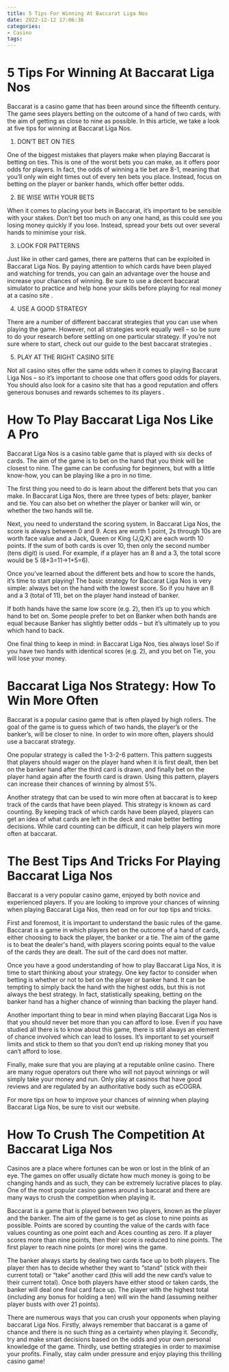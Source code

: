 ```yaml
---
title: 5 Tips For Winning At Baccarat Liga Nos 
date: 2022-12-12 17:06:36
categories:
- Casino
tags:
---
```



#  5 Tips For Winning At Baccarat Liga Nos 

Baccarat is a casino game that has been around since the fifteenth century. The game sees players betting on the outcome of a hand of two cards, with the aim of getting as close to nine as possible. In this article, we take a look at five tips for winning at Baccarat Liga Nos.

1. DON’T BET ON TIES

One of the biggest mistakes that players make when playing Baccarat is betting on ties. This is one of the worst bets you can make, as it offers poor odds for players. In fact, the odds of winning a tie bet are 8-1, meaning that you’ll only win eight times out of every ten bets you place. Instead, focus on betting on the player or banker hands, which offer better odds.

2. BE WISE WITH YOUR BETS

When it comes to placing your bets in Baccarat, it’s important to be sensible with your stakes. Don’t bet too much on any one hand, as this could see you losing money quickly if you lose. Instead, spread your bets out over several hands to minimise your risk.

3. LOOK FOR PATTERNS

Just like in other card games, there are patterns that can be exploited in Baccarat Liga Nos. By paying attention to which cards have been played and watching for trends, you can gain an advantage over the house and increase your chances of winning. Be sure to use a decent baccarat simulator to practice and help hone your skills before playing for real money at a casino site .

4. USE A GOOD STRATEGY

There are a number of different baccarat strategies that you can use when playing the game. However, not all strategies work equally well – so be sure to do your research before settling on one particular strategy. If you’re not sure where to start, check out our guide to the best baccarat strategies .

5. PLAY AT THE RIGHT CASINO SITE

Not all casino sites offer the same odds when it comes to playing Baccarat Liga Nos – so it’s important to choose one that offers good odds for players. You should also look for a casino site that has a good reputation and offers generous bonuses and rewards schemes to its players .

#  How To Play Baccarat Liga Nos Like A Pro 

Baccarat Liga Nos is a casino table game that is played with six decks of cards. The aim of the game is to bet on the hand that you think will be closest to nine. The game can be confusing for beginners, but with a little know-how, you can be playing like a pro in no time.

The first thing you need to do is learn about the different bets that you can make. In Baccarat Liga Nos, there are three types of bets: player, banker and tie. You can also bet on whether the player or banker will win, or whether the two hands will tie.

Next, you need to understand the scoring system. In Baccarat Liga Nos, the score is always between 0 and 9. Aces are worth 1 point, 2s through 10s are worth face value and a Jack, Queen or King (J,Q,K) are each worth 10 points. If the sum of both cards is over 10, then only the second number (tens digit) is used. For example, if a player has an 8 and a 3, the total score would be 5 (8+3=11->1+5=6).

Once you’ve learned about the different bets and how to score the hands, it’s time to start playing! The basic strategy for Baccarat Liga Nos is very simple: always bet on the hand with the lowest score. So if you have an 8 and a 3 (total of 11), bet on the player hand instead of banker.

If both hands have the same low score (e.g. 2), then it’s up to you which hand to bet on. Some people prefer to bet on Banker when both hands are equal because Banker has slightly better odds – but it’s ultimately up to you which hand to back.

One final thing to keep in mind: in Baccarat Liga Nos, ties always lose! So if you have two hands with identical scores (e.g. 2), and you bet on Tie, you will lose your money.

#  Baccarat Liga Nos Strategy: How To Win More Often 

Baccarat is a popular casino game that is often played by high rollers. The goal of the game is to guess which of two hands, the player’s or the banker’s, will be closer to nine. In order to win more often, players should use a baccarat strategy.

One popular strategy is called the 1-3-2-6 pattern. This pattern suggests that players should wager on the player hand when it is first dealt, then bet on the banker hand after the third card is drawn, and finally bet on the player hand again after the fourth card is drawn. Using this pattern, players can increase their chances of winning by almost 5%.

Another strategy that can be used to win more often at baccarat is to keep track of the cards that have been played. This strategy is known as card counting. By keeping track of which cards have been played, players can get an idea of what cards are left in the deck and make better betting decisions. While card counting can be difficult, it can help players win more often at baccarat.

#  The Best Tips And Tricks For Playing Baccarat Liga Nos 

Baccarat is a very popular casino game, enjoyed by both novice and experienced players. If you are looking to improve your chances of winning when playing Baccarat Liga Nos, then read on for our top tips and tricks.

First and foremost, it is important to understand the basic rules of the game. Baccarat is a game in which players bet on the outcome of a hand of cards, either choosing to back the player, the banker or a tie. The aim of the game is to beat the dealer's hand, with players scoring points equal to the value of the cards they are dealt. The suit of the card does not matter.

Once you have a good understanding of how to play Baccarat Liga Nos, it is time to start thinking about your strategy. One key factor to consider when betting is whether or not to bet on the player or banker hand. It can be tempting to simply back the hand with the highest odds, but this is not always the best strategy. In fact, statistically speaking, betting on the banker hand has a higher chance of winning than backing the player hand.

Another important thing to bear in mind when playing Baccarat Liga Nos is that you should never bet more than you can afford to lose. Even if you have studied all there is to know about this game, there is still always an element of chance involved which can lead to losses. It’s important to set yourself limits and stick to them so that you don’t end up risking money that you can’t afford to lose.

Finally, make sure that you are playing at a reputable online casino. There are many rogue operators out there who will not payout winnings or will simply take your money and run. Only play at casinos that have good reviews and are regulated by an authoritative body such as eCOGRA.

For more tips on how to improve your chances of winning when playing Baccarat Liga Nos, be sure to visit our website.

#  How To Crush The Competition At Baccarat Liga Nos

Casinos are a place where fortunes can be won or lost in the blink of an eye. The games on offer usually dictate how much money is going to be changing hands and as such, they can be extremely lucrative places to play. One of the most popular casino games around is baccarat and there are many ways to crush the competition when playing it.

Baccarat is a game that is played between two players, known as the player and the banker. The aim of the game is to get as close to nine points as possible. Points are scored by counting the value of the cards with face values counting as one point each and Aces counting as zero. If a player scores more than nine points, then their score is reduced to nine points. The first player to reach nine points (or more) wins the game.

The banker always starts by dealing two cards face up to both players. The player then has to decide whether they want to “stand” (stick with their current total) or “take” another card (this will add the new card’s value to their current total). Once both players have either stood or taken cards, the banker will deal one final card face up. The player with the highest total (including any bonus for holding a ten) will win the hand (assuming neither player busts with over 21 points).

There are numerous ways that you can crush your opponents when playing baccarat Liga Nos. Firstly, always remember that baccarat is a game of chance and there is no such thing as a certainty when playing it. Secondly, try and make smart decisions based on the odds and your own personal knowledge of the game. Thirdly, use betting strategies in order to maximise your profits. Finally, stay calm under pressure and enjoy playing this thrilling casino game!